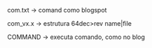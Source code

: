 
com.txt -> comand como blogspot

com_vx.x -> estrutura 64dec>rev name|file

COMMAND -> executa comando, como no blog

